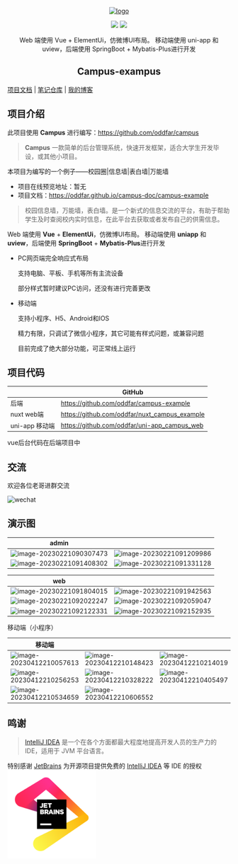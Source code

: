 <p align="center"><a href="https://oddfar.com/" target="_blank" rel="noopener noreferrer"><img width="180" src="https://note.oddfar.com/img/web.png" alt="logo"></a></p>

<p align="center">
  <a href="https://github.com/oddfar/campus-example/stargazers"><img src="https://img.shields.io/github/stars/oddfar/campus-example.svg"></a>
	<a href="https://github.com/oddfar/campus/blob/master/LICENSE"><img src="https://img.shields.io/github/license/mashape/apistatus.svg"></a>
</p>
<p align="center">Web 端使用 Vue + ElementUi，仿微博UI布局。 移动端使用 uni-app 和 uview，后端使用  SpringBoot + Mybatis-Plus进行开发</p>

<h2 align="center">Campus-exampus</h2>

 [项目文档](https://oddfar.github.io/campus-doc/campus-example)  | [笔记仓库](https://github.com/oddfar/notes)  |  [我的博客](https://oddfar.com)  



## 项目介绍

此项目使用 **Campus** 进行编写：<https://github.com/oddfar/campus>

> **Campus** 一款简单的后台管理系统，快速开发框架，适合大学生开发毕设，或其他小项目。

本项目为编写的一个例子——校园圈|信息墙|表白墙|万能墙

- 项目在线预览地址：暂无
- 项目文档：<https://oddfar.github.io/campus-doc/campus-example>

> 校园信息墙，万能墙，表白墙。是一个新式的信息交流的平台，有助于帮助学生及时查阅校内实时信息，在此平台去获取或者发布自己的供需信息。

Web 端使用 **Vue** + **ElementUi**，仿微博UI布局。 移动端使用 **uniapp** 和 **uview**，后端使用  **SpringBoot** + **Mybatis-Plus**进行开发

- PC网页端完全响应式布局

  支持电脑、平板、手机等所有主流设备

  部分样式暂时建议PC访问，还没有进行完善更改

- 移动端

  支持小程序、H5、Android和IOS

  精力有限，只调试了微信小程序，其它可能有样式问题，或兼容问题

  目前完成了绝大部分功能，可正常线上运行

## 项目代码

|                | GitHub                                          |
| -------------- | ----------------------------------------------- |
| 后端           | <https://github.com/oddfar/campus-example>      |
| nuxt web端     | <https://github.com/oddfar/nuxt_campus_example> |
| uni-app 移动端 | <https://github.com/oddfar/uni-app_campus_web>  |

vue后台代码在后端项目中

## 交流

欢迎各位老哥进群交流

<img src="https://note.oddfar.com/img/campus-example-group.jpg" alt="wechat" style="height:280px;" />

## 演示图



|                            admin                             |                                                              |
| :----------------------------------------------------------: | ------------------------------------------------------------ |
| ![image-20230221090307473](https://gcore.jsdelivr.net/gh/oddfar/static/campus/doc/image-20230221090307473.png) | ![image-20230221091209986](https://gcore.jsdelivr.net/gh/oddfar/static/campus/doc/image-20230221091209986.png) |
| ![image-20230221091408302](https://gcore.jsdelivr.net/gh/oddfar/static/campus/doc/image-20230221091408302.png) | ![image-20230221091331128](https://gcore.jsdelivr.net/gh/oddfar/static/campus/doc/image-20230221091331128.png) |



| web                                                          |                                                              |
| ------------------------------------------------------------ | ------------------------------------------------------------ |
| ![image-20230221091804015](https://gcore.jsdelivr.net/gh/oddfar/static/campus/doc/image-20230221091804015.png) | ![image-20230221091942563](https://gcore.jsdelivr.net/gh/oddfar/static/campus/doc/image-20230221091942563.png) |
| ![image-20230221092022247](https://gcore.jsdelivr.net/gh/oddfar/static/campus/doc/image-20230221092022247.png) | ![image-20230221092059047](https://gcore.jsdelivr.net/gh/oddfar/static/campus/doc/image-20230221092059047.png) |
| ![image-20230221092122331](https://gcore.jsdelivr.net/gh/oddfar/static/campus/doc/image-20230221092122331.png) | ![image-20230221092152935](https://gcore.jsdelivr.net/gh/oddfar/static/campus/doc/image-20230221092152935.png) |



移动端（小程序）

| 移动端                                                       |                                                              |                                                              |
| ------------------------------------------------------------ | ------------------------------------------------------------ | ------------------------------------------------------------ |
| ![image-20230412210057613](https://gcore.jsdelivr.net/gh/oddfar/static/campus/doc/image-20230412210057613.png) | ![image-20230412210148423](https://gcore.jsdelivr.net/gh/oddfar/static/campus/doc/image-20230412210148423.png) | ![image-20230412210214019](https://gcore.jsdelivr.net/gh/oddfar/static/campus/doc/image-20230412210214019.png) |
| ![image-20230412210256253](https://gcore.jsdelivr.net/gh/oddfar/static/campus/doc/image-20230412210256253.png) | ![image-20230412210328222](https://gcore.jsdelivr.net/gh/oddfar/static/campus/doc/image-20230412210328222.png) | ![image-20230412210405497](https://gcore.jsdelivr.net/gh/oddfar/static/campus/doc/image-20230412210405497.png) |
| ![image-20230412210534659](https://gcore.jsdelivr.net/gh/oddfar/static/campus/doc/image-20230412210534659.png) | ![image-20230412210606552](https://gcore.jsdelivr.net/gh/oddfar/static/campus/doc/image-20230412210606552.png) |                                                              |



## 鸣谢

> [IntelliJ IDEA](https://zh.wikipedia.org/zh-hans/IntelliJ_IDEA) 是一个在各个方面都最大程度地提高开发人员的生产力的 IDE，适用于 JVM 平台语言。

特别感谢 [JetBrains](https://www.jetbrains.com/?from=campus) 为开源项目提供免费的 [IntelliJ IDEA](https://www.jetbrains.com/idea/?from=campus) 等 IDE 的授权  
[<img src=".github/jetbrains-variant.png" width="200"/>](https://www.jetbrains.com/?from=campus)
